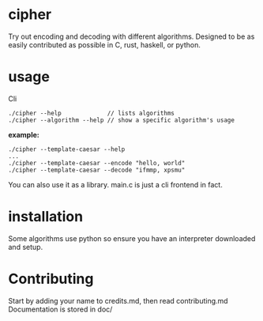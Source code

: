 # cipher
Try out encoding and decoding with different algorithms. Designed to be as easily contributed as possible in C, rust, haskell, or python.

# usage
Cli
```
./cipher --help             // lists algorithms
./cipher --algorithm --help // show a specific algorithm's usage
```
**example:**
```
./cipher --template-caesar --help
...
./cipher --template-caesar --encode "hello, world"
./cipher --template-caesar --decode "ifmmp, xpsmu"
```
You can also use it as a library. main.c is just a cli frontend in fact. 

# installation
Some algorithms use python so ensure you have an interpreter downloaded and setup.

# Contributing
Start by adding your name to credits.md, then read contributing.md 
Documentation is stored in doc/
